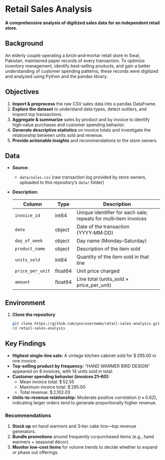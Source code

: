 # Retail Sales Analysis

**A comprehensive analysis of digitized sales data for an independent retail store.**


## Background

An elderly couple operating a brick‑and‑mortar retail store in Swat, Pakistan, maintained paper records of every transaction. To optimize inventory management, identify best-selling products, and gain a better understanding of customer spending patterns, these records were digitized and analyzed using Python and the pandas library.


## Objectives

1. **Import & preprocess** the raw CSV sales data into a pandas DataFrame.  
2. **Explore the dataset** to understand data types, detect outliers, and inspect top transactions.  
3. **Aggregate & summarize** sales by product and by invoice to identify high‑value purchases and customer spending behavior.  
4. **Generate descriptive statistics** on invoice totals and investigate the relationship between units sold and revenue.  
5. **Provide actionable insights** and recommendations to the store owners.


## Data

- **Source:**  
  - `data/sales.csv` (raw transaction log provided by store owners, uploaded to this repository’s `data/` folder)

- **Description:**  

  | Column           | Type    | Description                                                      |
  |------------------|---------|------------------------------------------------------------------|
  | `invoice_id`     | int64   | Unique identifier for each sale; repeats for multi‑item invoices |
  | `date`           | object  | Date of the transaction (YYYY‑MM‑DD)                             |
  | `day_of_week`    | object  | Day name (Monday–Saturday)                                       |
  | `product_name`   | object  | Description of the item sold                                     |
  | `units_sold`     | int64   | Quantity of the item sold in that line                           |
  | `price_per_unit` | float64 | Unit price charged                                               |
  | `amount`         | float64 | Line total (units_sold × price_per_unit)                         |


## Environment

1. **Clone the repository**  
   ```bash
   git clone https://github.com/yourusername/retail‑sales‑analysis.git
   cd retail‑sales‑analysis


## Key Findings

- **Highest single‑line sale:** A vintage kitchen cabinet sold for $ 295.00 in one invoice.  
- **Top‑selling product by frequency:** “HAND WARMER BIRD DESIGN” appeared on 8 invoices, with 14 units sold in total.  
- **Customer spending behavior (invoices 21–60):**  
  - Mean invoice total: $ 52.55  
  - Maximum invoice total: $ 295.00  
  - Total revenue: $ 2,102.03  
- **Units‑to‑revenue relationship:** Moderate positive correlation (r ≈ 0.62), indicating larger orders tend to generate proportionally higher revenue.  

### Recommendations

1. **Stock up** on hand warmers and 3‑tier cake tins—top revenue generators.  
2. **Bundle promotions** around frequently co‑purchased items (e.g., hand warmers + seasonal décor).  
3. **Monitor low‑cost items** for volume trends to decide whether to expand or phase out offerings.  
